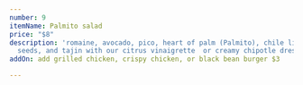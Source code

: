 ```yaml
---
number: 9
itemName: Palmito salad
price: "$8"
description: 'romaine, avocado, pico, heart of palm (Palmito), chile lime pumpkin
  seeds, and tajin with our citrus vinaigrette  or creamy chipotle dressing '
addOn: add grilled chicken, crispy chicken, or black bean burger $3

---
```

